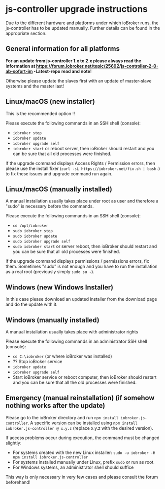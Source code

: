 # js-controller upgrade instructions

Due to the different hardware and platforms under which ioBroker runs, the js-controller has to be updated manually. Further details can be found in the appropriate section.

## General information for all platforms

**For an update from js-controller 1.x to 2.x please always read the information at https://forum.iobroker.net/topic/25692/js-controller-2-0-ab-sofort-im -Latest-repo read and note!**

Otherwise please update the slaves first with an update of master-slave systems and the master last!

## Linux/macOS (new installer)
This is the recommended option !!

Please execute the following commands in an SSH shell (console):
* `iobroker stop`
* `iobroker update`
* `iobroker upgrade self`
* `iobroker start` or reboot server, then ioBroker should restart and you can be sure that all old processes were finished.

If the upgrade command displays Access Rights / Permission errors, then please use the install fixer (`curl -sL https://iobroker.net/fix.sh | bash-`) to fix these issues and upgrade command run again.

## Linux/macOS (manually installed)

A manual installation usually takes place under root as user and therefore a "sudo" is necessary before the commands.

Please execute the following commands in an SSH shell (console):
* `cd /opt/iobroker`
* `sudo iobroker stop`
* `sudo iobroker update`
* `sudo iobroker upgrade self`
* `sudo iobroker start` or server reboot, then ioBroker should restart and you can be sure that all old processes were finished.

If the upgrade command displays permissions / permissions errors, fix them. Sometimes "sudo" is not enough and you have to run the installation as a real root (previously simply `sudo su -`).

## Windows (new Windows Installer)

In this case please download an updated installer from the download page and do the update with it.

## Windows (manually installed)
A manual installation usually takes place with administrator rights

Please execute the following commands in an administrator SSH shell (console):
* `cd C:\iobroker` (or where ioBroker was installed)
* ?? Stop ioBroker service
* `iobroker update`
* `iobroker upgrade self`
* Start ioBroker service or reboot computer, then ioBroker should restart and you can be sure that all the old processes were finished.

## Emergency (manual reinstallation) (if somehow nothing works after the update)
Please go to the ioBroker directory and run `npm install iobroker.js-controller`. A specific version can be installed using `npm install iobroker.js-controller @ x.y.z` (replace x.y.z with the desired version).

If access problems occur during execution, the command must be changed slightly:
* For systems created with the new Linux installer: `sudo -u iobroker -H npm install iobroker.js-controller`
* For systems installed manually under Linux, prefix `sudo` or run as root.
* For Windows systems, an administrator shell should suffice

This way is only necessary in very few cases and please consult the forum beforehand!
